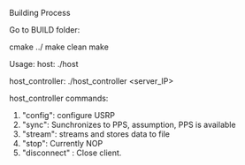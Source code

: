 Building Process

Go to BUILD folder:

cmake ../
make clean
make

Usage:
host: ./host <server IP> <PORT> <USRP IP>

host_controller: ./host_controller <server_IP> <PORT>

host_controller commands:
1) "config": configure USRP
2) "sync": Sunchronizes to PPS, assumption, PPS is available
3) "stream": streams and stores data to file
4) "stop": Currently NOP
5) "disconnect" : Close client.
